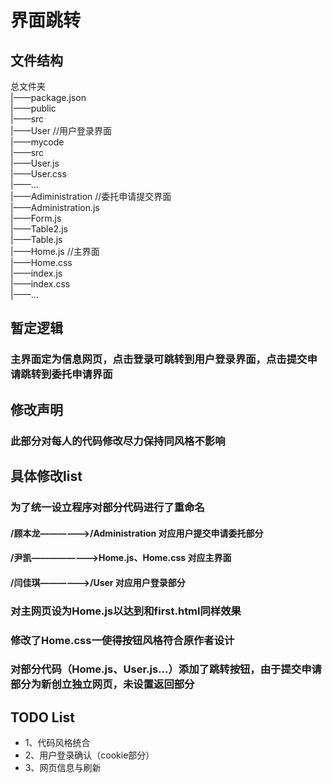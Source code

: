 # 界面跳转
## 文件结构
 总文件夹  
    |——package.json  
    |——public  
    |——src  
        |——User //用户登录界面   
            |——mycode  
            |——src  
                 |——User.js  
                 |——User.css  
                 |——...  
         |——Adiministration //委托申请提交界面  
            |——Administration.js  
           |——Form.js  
            |——Table2.js  
            |——Table.js    
            |——Home.js //主界面  
        |——Home.css  
        |——index.js  
        |——index.css  
        |——...  
## 暂定逻辑
### 主界面定为信息网页，点击登录可跳转到用户登录界面，点击提交申请跳转到委托申请界面
## 修改声明
### 此部分对每人的代码修改尽力保持同风格不影响
## 具体修改list
### 为了统一设立程序对部分代码进行了重命名
#### /顾本龙——————>/Administration 对应用户提交申请委托部分
#### /尹凯————————>Home.js、Home.css 对应主界面
#### /闫佳琪——————>/User 对应用户登录部分
### 对主网页设为Home.js以达到和first.html同样效果
### 修改了Home.css一使得按钮风格符合原作者设计
### 对部分代码（Home.js、User.js...）添加了跳转按钮，由于提交申请部分为新创立独立网页，未设置返回部分
## TODO List
*  1、代码风格统合
*  2、用户登录确认（cookie部分）
*  3、网页信息与刷新